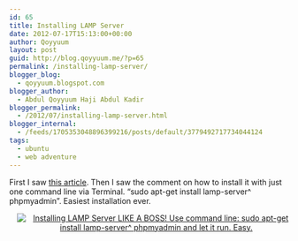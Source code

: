 ```yaml
---
id: 65
title: Installing LAMP Server
date: 2012-07-17T15:13:00+00:00
author: Qoyyuum
layout: post
guid: http://blog.qoyyuum.me/?p=65
permalink: /installing-lamp-server/
blogger_blog:
  - qoyyuum.blogspot.com
blogger_author:
  - Abdul Qoyyuum Haji Abdul Kadir
blogger_permalink:
  - /2012/07/installing-lamp-server.html
blogger_internal:
  - /feeds/1705353048896399216/posts/default/3779492717734044124
tags:
  - ubuntu
  - web adventure
---
```

First I saw [this article](http://www.unixmen.com/install-lamp-with-1-command-in-ubuntu-1010-maverick-meerkat/). Then I saw the comment on how to install it with just one command line via Terminal. &#8220;sudo apt-get install lamp-server^ phpmyadmin&#8221;. Easiest installation ever. 

<div style="clear: both; text-align: center;">
  <a href="http://i2.wp.com/blog.qoyyuum.me/wp-content/uploads/2012/07/installing-Lamp-Server.png" style="margin-left: 1em; margin-right: 1em;"><img alt="Installing LAMP Server LIKE A BOSS! Use command line: sudo apt-get install lamp-server^ phpmyadmin and let it run. Easy." border="0" src="http://i2.wp.com/blog.qoyyuum.me/wp-content/uploads/2012/07/installing-Lamp-Server.png?resize=640%2C488" title="" data-recalc-dims="1" /></a>
</div>